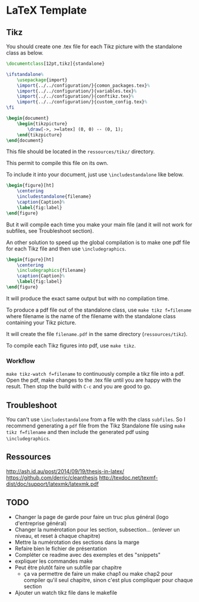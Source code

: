 # LaTeX Template

## Tikz

You should create one .tex file for each Tikz picture with the standalone class as below.

``` latex
\documentclass[12pt,tikz]{standalone}

\ifstandalone%
    \usepackage{import}
    \import{../../configuration/}{comon_packages.tex}%
    \import{../../configuration/}{variables.tex}%
    \import{../../configuration/}{conftikz.tex}%
    \import{../../configuration/}{custom_config.tex}%
\fi

\begin{document}
    \begin{tikzpicture}
        \draw[->, >=latex] (0, 0) -- (0, 1);
    \end{tikzpicture}
\end{document}
```

This file should be located in the `ressources/tikz/` directory.

This permit to compile this file on its own.

To include it into your document, just use `\includestandalone` like below.

``` latex
\begin{figure}[ht]
    \centering
    \includestandalone{filename}
    \caption{Caption}%
    \label{fig:label}
\end{figure}
```

But it will compile each time you make your main file (and it will not work for subfiles, see Troubleshoot section).

An other solution to speed up the global compilation is to make one pdf file for each Tikz file and then use `\includegraphics`.

``` latex
\begin{figure}[ht]
    \centering
    \includegraphics{filename}
    \caption{Caption}%
    \label{fig:label}
\end{figure}
```

It will produce the exact same output but with no compilation time.

To produce a pdf file out of the standalone class, use `make tikz f=filename` where filename is the name of the filename with the standalone class containing your Tikz picture.

It will create the file `filename.pdf` in the same directory (`ressources/tikz`).

To compile each Tikz figures into pdf, use `make tikz`.


### Workflow

`make tikz-watch f=filename` to continuously compile a tikz file into a pdf. Open the pdf, make changes to the .tex file until you are happy with the result. Then stop the build with `C-c` and you are good to go.


## Troubleshoot

You can't use `\includestandalone` from a file with the class `subfiles`. So I recommend generating a `pdf` file from the Tikz Standalone file using `make tikz f=filename` and then include the generated pdf using `\includegraphics`.


## Ressources

http://ash.id.au/post/2014/09/19/thesis-in-latex/
https://github.com/derric/cleanthesis
http://texdoc.net/texmf-dist/doc/support/latexmk/latexmk.pdf


## TODO


- Changer la page de garde pour faire un truc plus général (logo d'entreprise général)
- Changer la numérotation pour les section, subsection... (enlever un niveau, et reset à chaque chapitre)
- Mettre la numérotation des sections dans la marge
- Refaire bien le fichier de présentation
- Compléter ce readme avec des exemples et des "snippets"
- expliquer les commandes make
- Peut être plutôt faire un subfile par chapitre
    - ça va permettre de faire un make chap1 ou make chap2 pour compiler qu'il seul chapitre, sinon c'est plus compliquer pour chaque section
- Ajouter un watch tikz file dans le makefile



